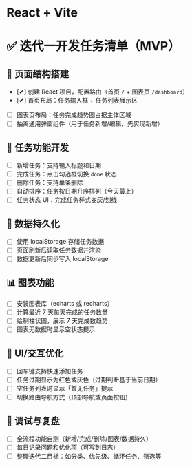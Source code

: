 # React + Vite

# ✅ 迭代一开发任务清单（MVP）

## 📁 页面结构搭建

- [✔] 创建 React 项目，配置路由（首页 `/` + 图表页 `/dashboard`）
- [✔] 首页布局：任务输入框 + 任务列表展示区
- [ ] 图表页布局：任务完成趋势图占据主体区域
- [ ] 抽离通用弹窗组件（用于任务新增/编辑，先实现新增）

## 📌 任务功能开发

- [ ] 新增任务：支持输入标题和日期
- [ ] 完成任务：点击勾选框切换 `done` 状态
- [ ] 删除任务：支持单条删除
- [ ] 自动排序：任务按日期升序排列（今天最上）
- [ ] 任务状态 UI：完成任务样式变灰/划线

## 💾 数据持久化

- [ ] 使用 localStorage 存储任务数据
- [ ] 页面刷新后读取任务数据并渲染
- [ ] 数据更新后同步写入 localStorage

## 📊 图表功能

- [ ] 安装图表库（echarts 或 recharts）
- [ ] 计算最近 7 天每天完成的任务数量
- [ ] 绘制柱状图，展示 7 天完成数趋势
- [ ] 图表无数据时显示空状态提示

## 🎨 UI/交互优化

- [ ] 回车键支持快速添加任务
- [ ] 任务过期显示为红色或灰色（过期判断基于当前日期）
- [ ] 空任务列表时显示「暂无任务」提示
- [ ] 切换路由导航方式（顶部导航或页面按钮）

## 🧪 调试与复盘

- [ ] 全流程功能自测（新增/完成/删除/图表/数据持久）
- [ ] 每日记录问题和优化项（可写到日志）
- [ ] 整理迭代二目标：如分类、优先级、循环任务、筛选等
